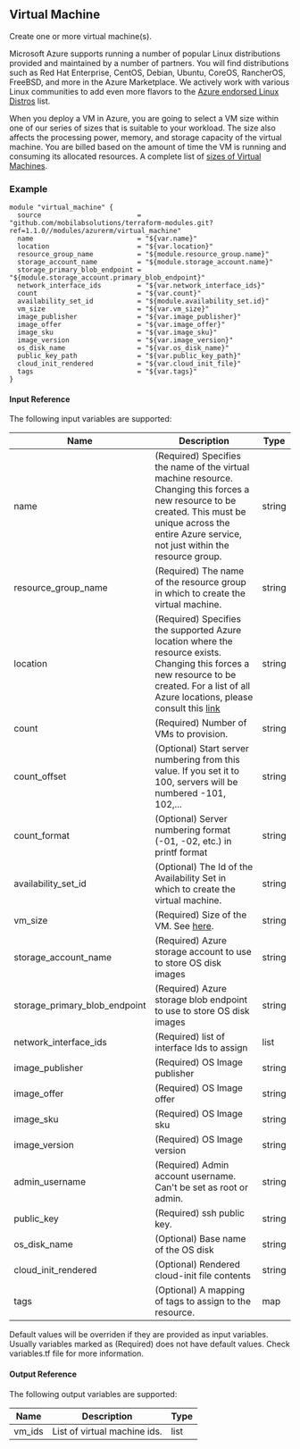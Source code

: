 ## Virtual Machine
Create one or more virtual machine(s).

Microsoft Azure supports running a number of popular Linux distributions provided and maintained by a number of partners. You will find distributions such as Red Hat Enterprise, CentOS, Debian, Ubuntu, CoreOS, RancherOS, FreeBSD, and more in the Azure Marketplace. We actively work with various Linux communities to add even more flavors to the [Azure endorsed Linux Distros](https://docs.microsoft.com/en-us/azure/virtual-machines/linux/endorsed-distros?toc=%2fazure%2fvirtual-machines%2flinux%2ftoc.json) list.

When you deploy a VM in Azure, you are going to select a VM size within one of our series of sizes that is suitable to your workload. The size also affects the processing power, memory, and storage capacity of the virtual machine. You are billed based on the amount of time the VM is running and consuming its allocated resources. A complete list of [sizes of Virtual Machines](https://docs.microsoft.com/en-us/azure/virtual-machines/linux/sizes?toc=%2fazure%2fvirtual-machines%2flinux%2ftoc.json).


### Example
```hcl
module "virtual_machine" {
  source                        = "github.com/mobilabsolutions/terraform-modules.git?ref=1.1.0//modules/azurerm/virtual_machine"
  name                          = "${var.name}"
  location                      = "${var.location}"
  resource_group_name           = "${module.resource_group.name}"
  storage_account_name          = "${module.storage_account.name}"
  storage_primary_blob_endpoint = "${module.storage_account.primary_blob_endpoint}"
  network_interface_ids			= "${var.network_interface_ids}"
  count                         = "${var.count}"
  availability_set_id           = "${module.availability_set.id}"
  vm_size                       = "${var.vm_size}"
  image_publisher               = "${var.image_publisher}"
  image_offer                   = "${var.image_offer}"
  image_sku                     = "${var.image_sku}"
  image_version                 = "${var.image_version}"
  os_disk_name                  = "${var.os_disk_name}"
  public_key_path               = "${var.public_key_path}"
  cloud_init_rendered           = "${var.cloud_init_file}"
  tags                          = "${var.tags}"
}
```

#### Input Reference
The following input variables are supported:

Name | Description | Type 
----------------- | --------- | -------- 
name  | (Required) Specifies the name of the virtual machine resource. Changing this forces a new resource to be created. This must be unique across the entire Azure service, not just within the resource group. | string 
resource_group_name | (Required) The name of the resource group in which to create the virtual machine. | string
location | (Required) Specifies the supported Azure location where the resource exists. Changing this forces a new resource to be created. For a list of all Azure locations, please consult this [link](https://azure.microsoft.com/en-us/regions/) | string 
count | (Required) Number of VMs to provision. | string
count_offset | (Optional) Start server numbering from this value. If you set it to 100, servers will be numbered -101, 102,... | string
count_format | (Optional) Server numbering format (-01, -02, etc.) in printf format | string
availability_set_id | (Optional) The Id of the Availability Set in which to create the virtual machine. | string
vm_size | (Required) Size of the VM. See [here](https://azure.microsoft.com/en-us/documentation/articles/virtual-machines-windows-sizes/). | string
storage_account_name | (Required) Azure storage account to use to store OS disk images | string
storage_primary_blob_endpoint | (Required) Azure storage blob endpoint to use to store OS disk images | string
network_interface_ids | (Required) list of interface Ids to assign | list
image_publisher | (Required) OS Image publisher | string
image_offer | (Required) OS Image offer | string
image_sku | (Required) OS Image sku | string
image_version | (Required) OS Image version | string
admin_username | (Required) Admin account username. Can't be set as root or admin. | string
public_key | (Required) ssh public key. | string
os_disk_name | (Optional) Base name of the OS disk | string
cloud_init_rendered | (Optional) Rendered cloud-init file contents | string
tags | (Optional) A mapping of tags to assign to the resource. | map

Default values will be overriden if they are provided as input variables. Usually variables marked as (Required) does not have default values. Check variables.tf file for more information.

#### Output Reference
The following output variables are supported:

Name | Description | Type
----------------- | --------- | --------
vm_ids  | List of virtual machine ids. | list